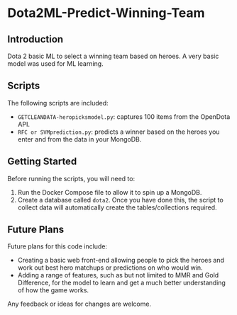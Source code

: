 # Dota2ML-Predict-Winning-Team

## Introduction
Dota 2 basic ML to select a winning team based on heroes. A very basic model was used for ML learning.

## Scripts
The following scripts are included:
- `GETCLEANDATA-heropicksmodel.py`: captures 100 items from the OpenDota API.
- `RFC or SVMprediction.py`: predicts a winner based on the heroes you enter and from the data in your MongoDB.

## Getting Started
Before running the scripts, you will need to:
1. Run the Docker Compose file to allow it to spin up a MongoDB.
2. Create a database called `dota2`. Once you have done this, the script to collect data will automatically create the tables/collections required.

## Future Plans
Future plans for this code include:
- Creating a basic web front-end allowing people to pick the heroes and work out best hero matchups or predictions on who would win.
- Adding a range of features, such as but not limited to MMR and Gold Difference, for the model to learn and get a much better understanding of how the game works.

Any feedback or ideas for changes are welcome.
